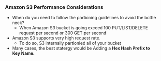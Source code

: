 ### Amazon S3 Performance Considerations
  - When do you need to follow the partioning guidelines to avoid the bottle neck?
    - When Amazon S3 bucket is going exceed 100 PUT/LIST/DELETE request per second or 300 GET per second
  - Amazon S3 supports very high request rate. 
    - To do so, S3 internally partionied all of your bucket
  - Many cases, the best statergy would be Adding a **Hex Hash Prefix to Key Name**. 
